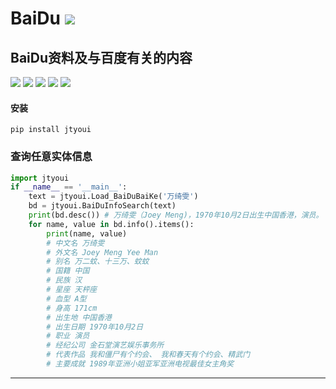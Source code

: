 # **BaiDu** [![](https://gitee.com/tyoui/logo/raw/master/logo/photolog.png)][1]

## BaiDu资料及与百度有关的内容
[![](https://img.shields.io/badge/个人网站-jtyoui-yellow.com.svg)][1]
[![](https://img.shields.io/badge/Python-3.7-green.svg)]()
[![](https://img.shields.io/badge/BlogWeb-Tyoui-bule.svg)][1]
[![](https://img.shields.io/badge/Email-jtyoui@qq.com-red.svg)]()
[![](https://img.shields.io/badge/百度-BaiDu-black.svg)]()


#### 安装
    pip install jtyoui


### 查询任意实体信息
```python
import jtyoui
if __name__ == '__main__':
    text = jtyoui.Load_BaiDuBaiKe('万绮雯')
    bd = jtyoui.BaiDuInfoSearch(text)
    print(bd.desc()) # 万绮雯（Joey Meng)，1970年10月2日出生中国香港，演员。
    for name, value in bd.info().items():
        print(name, value)
        # 中文名 万绮雯
        # 外文名 Joey Meng Yee Man
        # 别名 万二蚊、十三万、蚊蚊
        # 国籍 中国
        # 民族 汉
        # 星座 天枰座
        # 血型 A型
        # 身高 171cm
        # 出生地 中国香港
        # 出生日期 1970年10月2日
        # 职业 演员
        # 经纪公司 金石堂演艺娱乐事务所
        # 代表作品 我和僵尸有个约会、 我和春天有个约会、精武门
        # 主要成就 1989年亚洲小姐亚军亚洲电视最佳女主角奖
```

***
[1]: https://blog.jtyoui.com